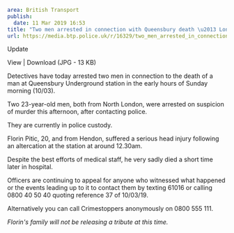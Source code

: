 ```yaml
area: British Transport
publish:
  date: 11 Mar 2019 16:53
title: "Two men arrested in connection with Queensbury death \u2013 London"
url: https://media.btp.police.uk/r/16329/two_men_arrested_in_connection_with_queensbury_de
```

Update

View | Download (JPG - 13 KB)

Detectives have today arrested two men in connection to the death of a man at Queensbury Underground station in the early hours of Sunday morning (10/03).

Two 23-year-old men, both from North London, were arrested on suspicion of murder this afternoon, after contacting police.

They are currently in police custody.

Florin Pitic, 20, and from Hendon, suffered a serious head injury following an altercation at the station at around 12.30am.

Despite the best efforts of medical staff, he very sadly died a short time later in hospital.

Officers are continuing to appeal for anyone who witnessed what happened or the events leading up to it to contact them by texting 61016 or calling 0800 40 50 40 quoting reference 37 of 10/03/19.

Alternatively you can call Crimestoppers anonymously on 0800 555 111.

_Florin's family will not be releasing a tribute at this time._
